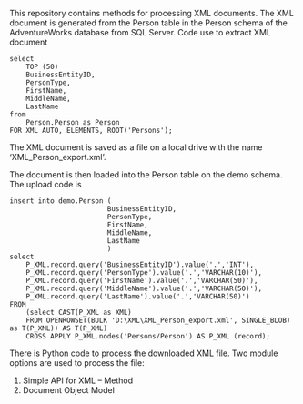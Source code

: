 This repository contains methods for processing XML documents.
The XML document is generated from the Person table in the Person schema of the AdventureWorks database from SQL Server.
Code use to extract XML document

```
select
    TOP (50)
	BusinessEntityID,
	PersonType,
	FirstName,
	MiddleName,
	LastName
from
	Person.Person as Person
FOR XML AUTO, ELEMENTS, ROOT('Persons');
```

The XML document is saved as a file on a local drive with the name ‘XML_Person_export.xml’.

The document is then loaded into the Person table on the demo schema.
The upload code is

```
insert into demo.Person (
						BusinessEntityID,
						PersonType,
						FirstName,
						MiddleName,
						LastName
						)
select
	P_XML.record.query('BusinessEntityID').value('.','INT'),
	P_XML.record.query('PersonType').value('.','VARCHAR(10)'),
	P_XML.record.query('FirstName').value('.','VARCHAR(50)'),
	P_XML.record.query('MiddleName').value('.','VARCHAR(50)'),
	P_XML.record.query('LastName').value('.','VARCHAR(50)')
FROM
	(select CAST(P_XML as XML)
	FROM OPENROWSET(BULK 'D:\XML\XML_Person_export.xml', SINGLE_BLOB) as T(P_XML)) AS T(P_XML)
	CROSS APPLY P_XML.nodes('Persons/Person') AS P_XML (record);
```

There is Python code to process the downloaded XML file. Two module options are used to process the file:

1. Simple API for XML – Method
2. Document Object Model
